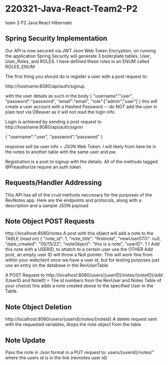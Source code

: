 # 220321-Java-React-Team2-P2
team 2 P2 Java React Hibernate



## Spring Security Implementation
Our API is now secured via JWT Json Web Token Encryption, on running the application Spring Security will generate 3 boilerplate tables, User, User_Roles, and ROLES. I have defined these roles in an ENUM called ROLES_ENUM


The first thing you should do is register a user with a post request to:

http://hostname:8080/api/auth/signup

with the user details as such in the body 
{
"username":"user",
"password":"password",
"email":"email",
"role":["admin","user"]
}
this will create a user account with a Hashed Password -- do NOT add the user in plain text via DBeaver as it will not read the login info




Login is achieved by sending a post request to http://hostname:8080/api/auth/signin

{
"username":"user",
"password":"password"
}

response will be user info + JSON Web Token. I will likely from here tie in the notes to another table with the same user and pw. 

Registration is a post to signup with the details.
All of the methods tagged @Preauthorize require an auth token




## Requests/Handler Addressing

This API has all of the crud methods neccesary for the purposes of the RevNotes app. Here are the endpoints and protocols, along with a description and a sample JSON payload


## Note Object POST Requests
http://localhost:8080/notes
A post with this object will add a note to the TABLE (read on)
                {
                "note_id": 1,
                "note_title": "firstnote",
                "newUserDTO": null,
                "date_created": "05/15/22",
                "noteObject": "this is a note",
                "userID": 1
                }
 Add this note with a USERID, to attatch to a certain user use the OTHER Add post, an empty user ID will throw a Null pointer. This will work fine from within your webclient once we have a user id, but for testing purposes just use an entry on the database in the RevUserTable
 

A POST Request to 
http://localhost:8080/users/{userID}/notes/{noteID}/add
(UserID and NoteID = The id numbers from the RevUser and Notes Table of your choice)
this adds a note created above to the specified User in the Table.

## Note Object Deletion
http://localhost:8080/users/{userid}/notes/{noteid}
A delete request sent with the requested variables, drops the note object from the table

## Note Update
Pass the note in Json format in a PUT request to:
users/{userid}/notes/"
where the users id is in the link (revnotes user id)






